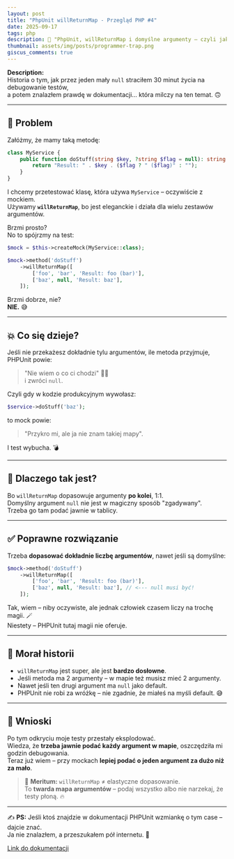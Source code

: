 ```yaml
---
layout: post
title: "PhpUnit willReturnMap - Przegląd PHP #4"
date: 2025-09-17
tags: php
description: 🐛 "PhpUnit, willReturnMap i domyślne argumenty – czyli jak wpaść w subtelną pułapkę 🪤"
thumbnail: assets/img/posts/programmer-trap.png
giscus_comments: true
---
```


**Description:**  
Historia o tym, jak przez jeden mały `null` straciłem 30 minut życia na debugowanie testów,  
a potem znalazłem prawdę w dokumentacji… która milczy na ten temat. 🙃

---

## 🧐 Problem

Załóżmy, że mamy taką metodę:

```php
class MyService {
    public function doStuff(string $key, ?string $flag = null): string {
        return "Result: " . $key . ($flag ? " ($flag)" : "");
    }
}
```

I chcemy przetestować klasę, która używa `MyService` – oczywiście z mockiem.  
Używamy **`willReturnMap`**, bo jest eleganckie i działa dla wielu zestawów argumentów.

Brzmi prosto?  
No to spójrzmy na test:

```php
$mock = $this->createMock(MyService::class);

$mock->method('doStuff')
    ->willReturnMap([
        ['foo', 'bar', 'Result: foo (bar)'],
        ['baz', null, 'Result: baz'],
    ]);
```

Brzmi dobrze, nie?  
**NIE.** 😅

---

## 💥 Co się dzieje?

Jeśli nie przekażesz dokładnie tylu argumentów, ile metoda przyjmuje, PHPUnit powie:

> "Nie wiem o co ci chodzi" 🤷‍♂️  
> i zwróci `null`.

Czyli gdy w kodzie produkcyjnym wywołasz:

```php
$service->doStuff('baz');
```

to mock powie:

> "Przykro mi, ale ja nie znam takiej mapy".

I test wybucha. 💣

---

## 🤯 Dlaczego tak jest?

Bo `willReturnMap` dopasowuje argumenty **po kolei**, 1:1.  
Domyślny argument `null` nie jest w magiczny sposób "zgadywany".  
Trzeba go tam podać jawnie w tablicy.

---

## ✅ Poprawne rozwiązanie

Trzeba **dopasować dokładnie liczbę argumentów**, nawet jeśli są domyślne:

```php
$mock->method('doStuff')
    ->willReturnMap([
        ['foo', 'bar', 'Result: foo (bar)'],
        ['baz', null, 'Result: baz'], // <--- null musi być!
    ]);
```

Tak, wiem – niby oczywiste, ale jednak człowiek czasem liczy na trochę magii. 🪄  
Niestety – PHPUnit tutaj magii nie oferuje.

---

## 📝 Morał historii

- `willReturnMap` jest super, ale jest **bardzo dosłowne**.
- Jeśli metoda ma 2 argumenty – w mapie też musisz mieć 2 argumenty.
- Nawet jeśli ten drugi argument ma `null` jako default.
- PHPUnit nie robi za wróżkę – nie zgadnie, że miałeś na myśli default. 😅

---

## 🎉 Wnioski

Po tym odkryciu moje testy przestały eksplodować.  
Wiedza, że **trzeba jawnie podać każdy argument w mapie**, oszczędziła mi godzin debugowania.  
Teraz już wiem – przy mockach **lepiej podać o jeden argument za dużo niż za mało**.

> 🧠 **Meritum:** `willReturnMap` ≠ elastyczne dopasowanie.  
> To **twarda mapa argumentów** – podaj wszystko albo nie narzekaj, że testy płoną. 🔥

---

✍️ **PS:** Jeśli ktoś znajdzie w dokumentacji PHPUnit wzmiankę o tym case – dajcie znać.  
Ja nie znalazłem, a przeszukałem pół internetu. 🙈

[Link do dokumentacji](https://docs.phpunit.de/en/12.3/test-doubles.html#willreturnmap)
